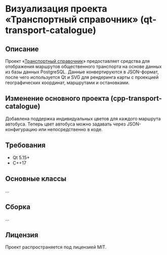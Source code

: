 # Визуализация проекта «Транспортный справочник» (qt-transport-catalogue)
## Описание
Проект «[Транспортный справочник](https://github.com/burakshaevn/cpp-transport-catalogue "Основной проект транспортного справочника")» предоставляет средства для отображения маршрутов общественного транспорта на основе данных из базы данных PostgreSQL. Данные конвертируются в JSON-формат, после чего используется Qt и SVG для рендеринга карты с проекцией географических координат, маршрутами и остановками.

## Изменение основного проекта (cpp-transport-catalogue)
Добавлена поддержка индивидуальных цветов для каждого маршрута автобуса. Теперь цвет автобуса можно задавать через JSON-конфигурацию или непосредственно в коде.

## Требования
- Qt 5.15+
- C++17

## Основные классы
...

## Сборка
...

## Лицензия
Проект распространяется под лицензией MIT.
